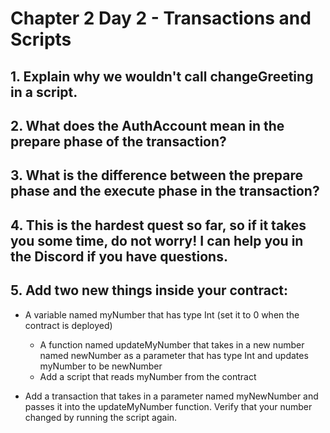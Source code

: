 # Chapter 2 Day 2 - Transactions and Scripts


## 1. Explain why we wouldn't call changeGreeting in a script.

## 2. What does the AuthAccount mean in the prepare phase of the transaction?

## 3. What is the difference between the prepare phase and the execute phase in the transaction?

## 4. This is the hardest quest so far, so if it takes you some time, do not worry! I can help you in the Discord if you have questions.

## 5. Add two new things inside your contract:

- A variable named myNumber that has type Int (set it to 0 when the contract is deployed)
  - A function named updateMyNumber that takes in a new number named newNumber as a parameter that has type Int and updates myNumber to be newNumber
  - Add a script that reads myNumber from the contract

- Add a transaction that takes in a parameter named myNewNumber and passes it into the updateMyNumber function. Verify that your number changed by running the script again.
